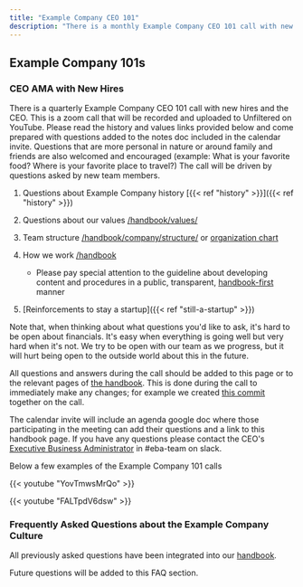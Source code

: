```yaml
---
title: "Example Company CEO 101"
description: "There is a monthly Example Company CEO 101 call with new hires and the CEO. This is a zoom call that will be a public stream to YouTube."
---
```


## Example Company 101s

### CEO AMA with New Hires

There is a quarterly Example Company CEO 101 call with new hires and the CEO. This is a zoom call that will be recorded and uploaded to Unfiltered on YouTube. Please read the history and values links provided below and come prepared with questions added to the notes doc included in the calendar invite. Questions that are more personal in nature or around family and friends are also welcomed and encouraged (example: What is your favorite food? Where is your favorite place to travel?) The call will be driven by questions asked by new team members.

1. Questions about Example Company history [{{< ref "history" >}}]({{< ref "history" >}})
1. Questions about our values [/handbook/values/](/handbook/values/)
1. Team structure [/handbook/company/structure/](/handbook/company/structure/) or [organization chart](https://comp-calculator.example_company.net/org_chart)
1. How we work [/handbook](/handbook)

   - Please pay special attention to the guideline about developing content and procedures in a public, transparent, [handbook-first](/handbook) manner

1. [Reinforcements to stay a startup]({{< ref "still-a-startup" >}})

Note that, when thinking about what questions you'd like to ask, it's hard to be open about financials. It's easy when everything is going well but very hard when it's not. We try to be open with our team as we progress, but it will hurt being open to the outside world about this in the future.

All questions and answers during the call should be added to this page or to the relevant pages of [the handbook](/handbook). This is done during the call to immediately make any changes; for example we created [this commit](https://example_company.com/example_company-com/www-example_company-com/commit/8cf1b0117dce5439f61e207315f75db96c917056) together on the call.

The calendar invite will include an agenda google doc where those participating in the meeting can add their questions and a link to this handbook page. If you have any questions please contact the CEO's [Executive Business Administrator](/handbook/eba/#executive-business-administrator-team) in #eba-team on slack.

Below a few examples of the Example Company 101 calls

{{< youtube "YovTmwsMrQo" >}}

{{< youtube "FALTpdV6dsw" >}}

### Frequently Asked Questions about the Example Company Culture

All previously asked questions have been integrated into our [handbook](/handbook).

Future questions will be added to this FAQ section.
